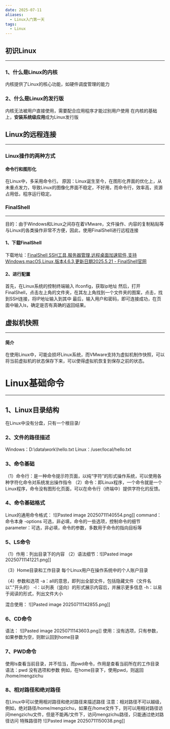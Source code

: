 ```yaml
---
date: 2025-07-11
aliases:
  - Linux入门第一天
tags:
  - Linux
---
```

## 初识Linux
--- 
### 1、什么是Linux的内核
内核提供了Linux的核心功能，如硬件调度管理的能力
### 2、什么是Linux的发行版
内核无法被用户直接使用，需要配合应用程序才能过别用户使用
在内核的基础上，**安装系统级应用**成为Linux发行版


## Linux的远程连接
---
### Linux操作的两种方式
#### 命令行和图形化
在Linux中，多采用命令行。
原因：Linux诞生至今，在图形化界面的优化上，从未重点发力，导致Linux的图像化界面不稳定，不好用，而命令行，效率高，资源占用低，程序运行稳定。

### FinalShell
---
目的：由于Windows和Linux之间存在着VMware，文件操作、内容的复制粘贴等与Linux的各类操作非常不方便，因此，使用FinalShell进行远程连接
#### 1、下载FinalShell
下载地址：[FinalShell SSH工具,服务器管理,远程桌面加速软件,支持Windows,macOS,Linux,版本4.6.3,更新日期2025.5.21 - FinalShell官网](https://www.hostbuf.com/t/988.html)

#### 2、进行配置
首先，在Linux系统的控制终端输入  ifconfig，获取ip地址
然后，打开FinalShell，点击左上角的文件夹，在其左上角找到一个文件夹的图案，点击，找到SSH连接，将IP地址输入到其中
最后，输入用户和密码，即可连接成功，在页面中输入ls，确定是否有真确的返回结果。


## 虚拟机快照
---
#### 简介
在使用Linux中，可能会损坏Linux系统，而VMware支持为虚拟机制作快照，可以将当前虚拟机的状态保存下来，可以使得虚拟机恢复到保存之前的状态。



# Linux基础命令
---
## 1、Linux目录结构

在Linux中没有分盘，只有一个根目录/

### 2、文件的路径描述
Windows：D:\data\work\hello.txt
Linux：/user/local/hello.txt

### 3、命令基础

（1）命令行：是一种命令提示符页面，以纯“字符”的形式操作系统，可以使用各种字符化命令对系统发出操作指令
（2）命令：即Linux程序，一个命令就是一个Linux程序，命令没有图形化页面，可以在命令行（终端中）提供字符化的反馈。

### 4、命令基础格式
Linux的通用命令格式：
![[Pasted image 20250711140554.png]]
command：命令本身
-options 可选，非必填，命令的一些选项，控制命令的细节
parameter：可选，非必填，命令的参数，多数用于命令的指向目标等

### 5、LS命令
（1）作用：列出目录下的内容
（2）语法细节：![[Pasted image 20250711141221.png]]

（3）Home目录和工作目录
每个Linux用户在操作系统中的个人账户目录

（4）参数和选项
-a：all的意思，即列出全部文件，包括隐藏文件（文件名以"."开头的）
-l：以列表（竖向）的形式展示内容后，并展示更多信息
-h：以易于阅读的形式，列出文件大小

混合使用：
![[Pasted image 20250711142855.png]]

### 6、CD命令
语法：
![[Pasted image 20250711143603.png]]
使用：没有选项，只有参数，如果参数为空，则默认回到home目录

### 7、PWD命令
使用ls查看当前目录，并不恰当，而pwd命令，作用是查看当前所在的工作目录
语法：pwd
没有选项和参数
例如，在home目录下，使用pwd，则返回
/home/mengzichu

### 8、相对路径和绝对路径
在Linux中可以使用相对路径和绝对路径来描述路径
注意：相对路径不可以越级，例如，绝对路径/home/mengzichu，如果在/home文件下，则可以用相对路径访问mengzichu文件，但是不能再/文件下，访问mengzichu路径，只能通过绝对路径访问
特殊路径符
![[Pasted image 20250711150038.png]]

